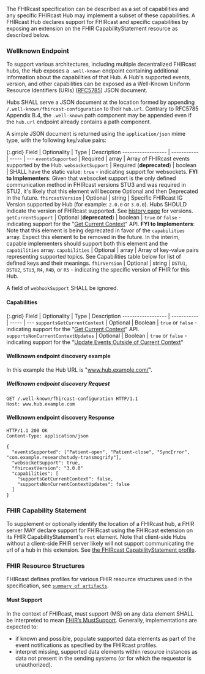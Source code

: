 The FHIRcast specification can be described as a set of capabilities and any specific FHIRcast Hub may implement a subset of these capabilities. A FHIRcast Hub declares support for FHIRcast and specific capabilities by exposing an extension on the FHIR CapabilityStatement resource as described below. 


### Wellknown Endpoint

To support various architectures, including multiple decentralized FHIRcast hubs, the Hub exposes a `.well-known` endpoint containing additional information about the capabilities of that Hub. A Hub's supported events, version, and other capabilities can be exposed as a Well-Known Uniform Resource Identifiers (URIs) ([RFC5785](https://tools.ietf.org/html/rfc5785)) JSON document.

Hubs SHALL serve a JSON document at the location formed by appending `/.well-known/fhircast-configuration` to their `hub.url`. Contrary to RFC5785 Appendix B.4, the `.well-known` path component may be appended even if the `hub.url` endpoint already contains a path component.

A simple JSON document is returned using the `application/json` mime type, with the following key/value pairs:

{:.grid}
Field              | Optionality | Type  | Description
------------------ | ----------- | ----- | ---
`eventsSupported`  | Required    | array | Array of FHIRcast events supported by the Hub.
`websocketSupport` | Required  (**deprecated**)  | boolean | SHALL have the static value: `true` - indicating support for websockets. **FYI to Implementers**: Given that websocket support is the only defined communication method in FHIRcast versions STU3 and was required in STU2, it's likely that this element will become Optional and then Deprecated in the future.
`fhircastVersion`  | Optional | string | Specific FHIRcast IG Version supported by Hub (for example: `2.0.0` or `3.0.0`). Hubs SHOULD indicate the version of FHIRcast supported. See [history page](https://hl7.org/fhir/uv/fhircast/history.html) for versions.
`getCurrentSupport` | Optional (**deprecated**) | boolean | `true` or `false` - indicating support for the "[Get Current Context](2-9-GetCurrentContext.html)" API.  **FYI to Implementers**: Note that this element is being deprecated in favor of the `capabilities` array. Expect this element to be removed in the future. In the interim, capable implementers should support both this element and the `capabilities` array.
`capabilities` | Optional | array | Array of key-value pairs representing supported topics. See Capabilities table below for list of defined keys and their meanings. 
`fhirVersion`  | Optional | string | `DSTU1`, `DSTU2`, `STU3`, `R4`, `R4B`, or `R5` - indicating the specific version of FHIR for this Hub.

A field of `webhookSupport` SHALL be ignored.

#### Capabilities
{:.grid}
Field              | Optionality | Type  | Description
------------------ | ----------- | ----- | ---
`supportsGetCurrentContext` | Optional | Boolean | `true` or `false` - indicating support for the "[Get Current Context](2-9-GetCurrentContext.html)" API.
`supportsNonCurrentContextUpdates` | Optional | Boolean | `true` or `false` - indicating support for the "[Update Events Outside of Current Context](2-10-ContentSharing.html#experimental-capability--update-events-outside-of-current-context)" 

#### Wellknown endpoint discovery example

In this example the Hub URL is "www.hub.example.com/".

##### Wellknown endpoint discovery Request

```text
GET /.well-known/fhircast-configuration HTTP/1.1
Host: www.hub.example.com
```

#### Wellknown endpoint discovery Response

```text
HTTP/1.1 200 OK
Content-Type: application/json

{
  "eventsSupported": ["Patient-open", "Patient-close", "SyncError", "com.example.researchstudy-transmogrify"],
  "websocketSupport": true,
  "fhircastVersion": "3.0.0"
  "capabilities": [
    "supportsGetCurrentContext": false,
    "supportsNonCurrentContextUpdates": false
  ]
}
```

### FHIR Capability Statement

To supplement or optionally identify the location of a FHIRcast hub, a FHIR server MAY declare support for FHIRcast using the FHIRcast extension on its FHIR CapabilityStatement's `rest` element. Note that client-side Hubs without a client-side FHIR server likely will not support communicating the url of a hub in this extension. See [the FHIRcast CapabilityStatement profile](StructureDefinition-fhircast-capabilitystatement.html).

### FHIR Resource Structures

FHIRcast defines profiles for various FHIR resource structures used in the specification, see [`summary of artifacts`](artifacts.html).

#### Must Support

In the context of FHIRcast, must support (MS) on any data element SHALL be interpreted to mean [FHIR’s MustSupport](https://www.hl7.org/fhir/conformance-rules.html#mustSupport). Generally, implementations are expected to:
* if known and possible, populate supported data elements as part of the event notifications as specified by the FHIRcast profiles.
* interpret missing, supported data elements within resource instances as data not present in the sending systems (or for which the requestor is unauthorized).
